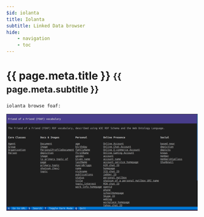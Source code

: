 ```yaml
---
$id: iolanta
title: Iolanta
subtitle: Linked Data browser
hide:
    - navigation
    - toc
---
```


<h1>
    {{ page.meta.title }}
    <small>
        {{ page.meta.subtitle }}
    </small>
</h1>

```shell
iolanta browse foaf:
```

![](reference/ontology/foaf-ontology.png)

